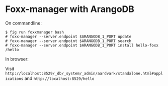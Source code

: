 Foxx-manager with ArangoDB
==========================

On commandline:

    $ fig run foxxmanager bash
    # foxx-manager --server.endpoint $ARANGODB_1_PORT update
    # foxx-manager --server.endpoint $ARANGODB_1_PORT search
    # foxx-manager --server.endpoint $ARANGODB_1_PORT install hello-foxx /hello

In browser:

  Visit `http://localhost:8529/_db/_system/_admin/aardvark/standalone.html#applications`
  and `http://localhost:8529/hello`
